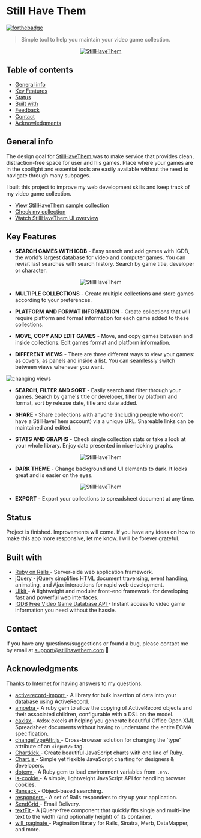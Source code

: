 # Still Have Them

[![forthebadge](https://forthebadge.com/images/badges/made-with-ruby.svg)](https://forthebadge.com)

> Simple tool to help you maintain your video game collection.

<p align="center">
  <a href="https://www.stillhavethem.com">
    <img alt="StillHaveThem" title="StillHaveThem" src="https://i.imgur.com/sMH24RC.png">
  </a>
</p>

## Table of contents
* [General info](#general-info)
* [Key Features](#key-features)
* [Status](#status)
* [Built with](#built-with)
* [Feedback](#feedback)
* [Contact](#contact)
* [Acknowledgments](#acknowledgments)

## General info
The design goal for [ StillHaveThem ](https://www.stillhavethem.com) was to make service that provides clean, distraction-free space for user and his games. Place where your games are in the spotlight and essential tools are easily available without the need to navigate through many subpages.

I built this project to improve my web development skills and keep track of my video game collection.

* [ View StillHaveThem sample collection ](https://www.stillhavethem.com/shared/samplecollection)
* [ Check my collection ](https://www.stillhavethem.com)
* [ Watch StillHaveThem UI overview ](https://www.youtube.com/watch?v=7m3zqULVAsA)

## Key Features
* **SEARCH GAMES WITH IGDB** - Easy search and add games with IGDB, the world’s largest database for video and computer games. You can revisit last searches with search history. Search by game title, developer or character.

<p align="center">
    <img alt="StillHaveThem" title="StillHaveThem" src="https://i.imgur.com/fx7TJgE.png">
</p>

* **MULTIPLE COLLECTIONS** - Create multiple collections and store games according to your preferences.

* **PLATFORM AND FORMAT INFORMATION** - Create collections that will require platform and format information for each game added to these collections.

* **MOVE, COPY AND EDIT GAMES** - Move, and copy games between and inside collections. Edit games format and platform information.

* **DIFFERENT VIEWS** - There are three different ways to view your games: as covers, as panels and inside a list. You can seamlessly switch between views whenever you want.

![changing views](https://i.imgur.com/pjh3LdD.gif)

* **SEARCH, FILTER AND SORT** - Easily search and filter through your games. Search by game's title or developer, filter by platform and format, sort by release date, title and date added.

* **SHARE** - Share collections with anyone (including people who don’t have a StillHaveThem account) via a unique URL. Shareable links can be maintained and edited.

* **STATS AND GRAPHS** - Check single collection stats or take a look at your whole library. Enjoy data presented in nice-looking graphs.

<p align="center">
    <img alt="StillHaveThem" title="StillHaveThem" src="https://i.imgur.com/s2A0Cyx.png">
</p>

* **DARK THEME** - Change background and UI elements to dark. It looks great and is easier on the eyes.

<p align="center">
    <img alt="StillHaveThem" title="StillHaveThem" src="https://i.imgur.com/y7ZgsVt.png">
</p>

* **EXPORT** - Export your collections to spreadsheet document at any time.

## Status
Project is finished. Improvements will come.
If you have any ideas on how to make this app more responsive, let me know. I will be forever grateful.

## Built with
* [ Ruby on Rails ](https://rubyonrails.org) - Server-side web application framework.
* [ jQuery ](https://jquery.com) - jQuery simplifies HTML document traversing, event handling, animating, and Ajax interactions for rapid web development.
* [ UIkit ](https://getuikit.com) - A lightweight and modular front-end framework.
for developing fast and powerful web interfaces.
* [ IGDB Free Video Game Database API ](https://api.igdb.com/?gclid=CjwKCAjw_MnmBRAoEiwAPRRWW6AhgyyZFod6rI-o-UyXokH6N0tRh8BNrjy_BDDOr2PpF2o6lUGNnhoCXvoQAvD_BwE) - Instant access to video game information you need without the hassle.

## Contact
If you have any questions/suggestions or found a bug, please contact me by email at support@stillhavethem.com
:vulcan_salute:

## Acknowledgments
Thanks to Internet for having answers to my questions.
* [ activerecord-import ](https://github.com/zdennis/activerecord-import) - A library for bulk insertion of data into your database using ActiveRecord.
* [ amoeba ](https://github.com/amoeba-rb/amoeba) - A ruby gem to allow the copying of ActiveRecord objects and their associated children, configurable with a DSL on the model.
* [ caxlsx ](https://github.com/caxlsx/caxlsx) - Axlsx excels at helping you generate beautiful Office Open XML Spreadsheet documents without having to understand the entire ECMA specification.
* [ changeTypeAttr.js ](https://gist.github.com/bminer/3559343) - Cross-browser solution for changing the 'type' attribute of an `<input/>` tag.
* [ Chartkick ](https://chartkick.com) - Create beautiful JavaScript charts with one line of Ruby.
* [ Chart.js ](https://www.chartjs.org) - Simple yet flexible JavaScript charting for designers & developers.
* [ dotenv ](https://github.com/bkeepers/dotenv) - A Ruby gem to load environment variables from `.env`.
* [ js-cookie ](https://github.com/js-cookie/js-cookie) - A simple, lightweight JavaScript API for handling browser cookies.
* [ Ransack ](https://github.com/activerecord-hackery/ransack) - Object-based searching.
* [ responders ](https://github.com/heartcombo/responders) - A set of Rails responders to dry up your application.
* [ SendGrid ](https://sendgrid.com) - Email Delivery.
* [ textFit ](https://github.com/STRML/textFit) - A jQuery-free component that quickly fits single and multi-line text to the width (and optionally height) of its container.
* [ will_paginate ](https://github.com/mislav/will_paginate) - Pagination library for Rails, Sinatra, Merb, DataMapper, and more.
